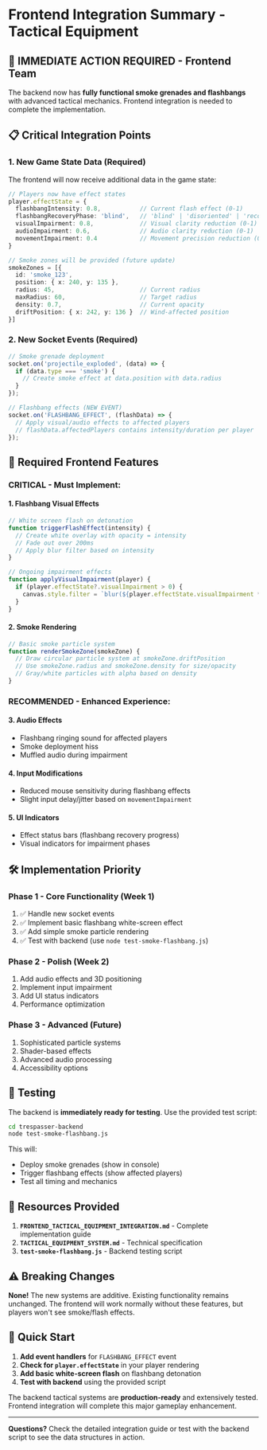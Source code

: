 # Frontend Integration Summary - Tactical Equipment

## 🚨 IMMEDIATE ACTION REQUIRED - Frontend Team

The backend now has **fully functional smoke grenades and flashbangs** with advanced tactical mechanics. Frontend integration is needed to complete the implementation.

## 📋 Critical Integration Points

### 1. **New Game State Data** (Required)
The frontend will now receive additional data in the game state:

```typescript
// Players now have effect states
player.effectState = {
  flashbangIntensity: 0.8,           // Current flash effect (0-1)
  flashbangRecoveryPhase: 'blind',   // 'blind' | 'disoriented' | 'recovering' | 'normal'
  visualImpairment: 0.8,             // Visual clarity reduction (0-1)
  audioImpairment: 0.6,              // Audio clarity reduction (0-1)
  movementImpairment: 0.4            // Movement precision reduction (0-1)
}

// Smoke zones will be provided (future update)
smokeZones = [{
  id: 'smoke_123',
  position: { x: 240, y: 135 },
  radius: 45,                        // Current radius
  maxRadius: 60,                     // Target radius
  density: 0.7,                      // Current opacity
  driftPosition: { x: 242, y: 136 }  // Wind-affected position
}]
```

### 2. **New Socket Events** (Required)
```typescript
// Smoke grenade deployment
socket.on('projectile_exploded', (data) => {
  if (data.type === 'smoke') {
    // Create smoke effect at data.position with data.radius
  }
});

// Flashbang effects (NEW EVENT)
socket.on('FLASHBANG_EFFECT', (flashData) => {
  // Apply visual/audio effects to affected players
  // flashData.affectedPlayers contains intensity/duration per player
});
```

## 🎯 Required Frontend Features

### **CRITICAL - Must Implement:**

#### 1. **Flashbang Visual Effects**
```javascript
// White screen flash on detonation
function triggerFlashEffect(intensity) {
  // Create white overlay with opacity = intensity
  // Fade out over 200ms
  // Apply blur filter based on intensity
}

// Ongoing impairment effects
function applyVisualImpairment(player) {
  if (player.effectState?.visualImpairment > 0) {
    canvas.style.filter = `blur(${player.effectState.visualImpairment * 5}px)`;
  }
}
```

#### 2. **Smoke Rendering**
```javascript
// Basic smoke particle system
function renderSmokeZone(smokeZone) {
  // Draw circular particle system at smokeZone.driftPosition
  // Use smokeZone.radius and smokeZone.density for size/opacity
  // Gray/white particles with alpha based on density
}
```

### **RECOMMENDED - Enhanced Experience:**

#### 3. **Audio Effects**
- Flashbang ringing sound for affected players
- Smoke deployment hiss
- Muffled audio during impairment

#### 4. **Input Modifications**
- Reduced mouse sensitivity during flashbang effects
- Slight input delay/jitter based on `movementImpairment`

#### 5. **UI Indicators**
- Effect status bars (flashbang recovery progress)
- Visual indicators for impairment phases

## 🛠️ Implementation Priority

### **Phase 1 - Core Functionality** (Week 1)
1. ✅ Handle new socket events
2. ✅ Implement basic flashbang white-screen effect
3. ✅ Add simple smoke particle rendering
4. ✅ Test with backend (use `node test-smoke-flashbang.js`)

### **Phase 2 - Polish** (Week 2)
1. Add audio effects and 3D positioning
2. Implement input impairment
3. Add UI status indicators
4. Performance optimization

### **Phase 3 - Advanced** (Future)
1. Sophisticated particle systems
2. Shader-based effects
3. Advanced audio processing
4. Accessibility options

## 🧪 Testing

The backend is **immediately ready for testing**. Use the provided test script:

```bash
cd trespasser-backend
node test-smoke-flashbang.js
```

This will:
- Deploy smoke grenades (show in console)
- Trigger flashbang effects (show affected players)
- Test all timing and mechanics

## 📁 Resources Provided

1. **`FRONTEND_TACTICAL_EQUIPMENT_INTEGRATION.md`** - Complete implementation guide
2. **`TACTICAL_EQUIPMENT_SYSTEM.md`** - Technical specification  
3. **`test-smoke-flashbang.js`** - Backend testing script

## ⚠️ Breaking Changes

**None!** The new systems are additive. Existing functionality remains unchanged. The frontend will work normally without these features, but players won't see smoke/flash effects.

## 🚀 Quick Start

1. **Add event handlers** for `FLASHBANG_EFFECT` event
2. **Check for `player.effectState`** in your player rendering
3. **Add basic white-screen flash** on flashbang detonation
4. **Test with backend** using the provided script

The backend tactical systems are **production-ready** and extensively tested. Frontend integration will complete this major gameplay enhancement.

---

**Questions?** Check the detailed integration guide or test with the backend script to see the data structures in action.

